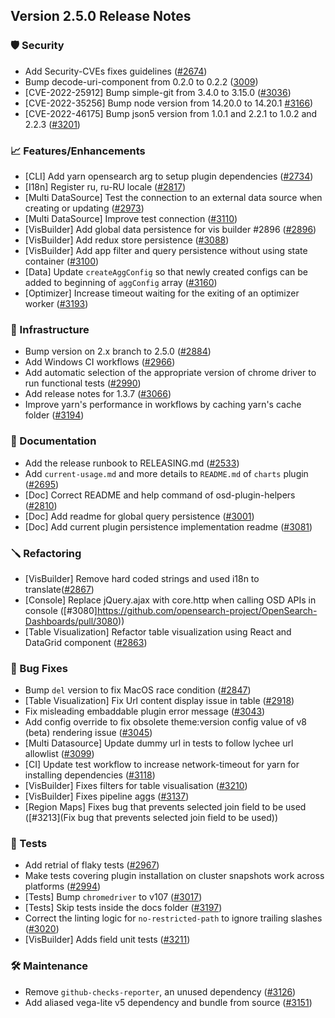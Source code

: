 ## Version 2.5.0 Release Notes

### 🛡 Security

- Add Security-CVEs fixes guidelines ([#2674](https://github.com/opensearch-project/OpenSearch-Dashboards/pull/2674))
- Bump decode-uri-component from 0.2.0 to 0.2.2 ([3009](https://github.com/opensearch-project/OpenSearch-Dashboards/pull/3009))
- [CVE-2022-25912] Bump simple-git from 3.4.0 to 3.15.0 ([#3036](https://github.com/opensearch-project/OpenSearch-Dashboards/pull/3036))
- [CVE-2022-35256] Bump node version from 14.20.0 to 14.20.1 [#3166](https://github.com/opensearch-project/OpenSearch-Dashboards/pull/3166))
- [CVE-2022-46175] Bump json5 version from 1.0.1 and 2.2.1 to 1.0.2 and 2.2.3 ([#3201](https://github.com/opensearch-project/OpenSearch-Dashboards/pull/3201))

### 📈 Features/Enhancements

- [CLI] Add yarn opensearch arg to setup plugin dependencies ([#2734](https://github.com/opensearch-project/OpenSearch-Dashboards/pull/2734))
- [I18n] Register ru, ru-RU locale ([#2817](https://github.com/opensearch-project/OpenSearch-Dashboards/pull/2817))
- [Multi DataSource] Test the connection to an external data source when creating or updating ([#2973](https://github.com/opensearch-project/OpenSearch-Dashboards/pull/2973))
- [Multi DataSource] Improve test connection ([#3110](https://github.com/opensearch-project/OpenSearch-Dashboards/pull/3110))
- [VisBuilder] Add global data persistence for vis builder #2896 ([#2896](https://github.com/opensearch-project/OpenSearch-Dashboards/pull/2896))
- [VisBuilder] Add redux store persistence ([#3088](https://github.com/opensearch-project/OpenSearch-Dashboards/pull/3088))
- [VisBuilder] Add app filter and query persistence without using state container ([#3100](https://github.com/opensearch-project/OpenSearch-Dashboards/pull/3100))
- [Data] Update `createAggConfig` so that newly created configs can be added to beginning of `aggConfig` array ([#3160](https://github.com/opensearch-project/OpenSearch-Dashboards/pull/3160))
- [Optimizer] Increase timeout waiting for the exiting of an optimizer worker ([#3193](https://github.com/opensearch-project/OpenSearch-Dashboards/pull/3193))

### 🚞 Infrastructure

- Bump version on 2.x branch to 2.5.0 ([#2884](https://github.com/opensearch-project/OpenSearch-Dashboards/pull/2884))
- Add Windows CI workflows ([#2966](https://github.com/opensearch-project/OpenSearch-Dashboards/pull/2966))
- Add automatic selection of the appropriate version of chrome driver to run functional tests ([#2990](https://github.com/opensearch-project/OpenSearch-Dashboards/pull/2990))
- Add release notes for 1.3.7 ([#3066](https://github.com/opensearch-project/OpenSearch-Dashboards/pull/3066))
- Improve yarn's performance in workflows by caching yarn's cache folder ([#3194](https://github.com/opensearch-project/OpenSearch-Dashboards/pull/3194))

### 📝 Documentation

- Add the release runbook to RELEASING.md ([#2533](https://github.com/opensearch-project/OpenSearch-Dashboards/pull/2533))
- Add `current-usage.md` and more details to `README.md` of `charts` plugin ([#2695](https://github.com/opensearch-project/OpenSearch-Dashboards/pull/2695))
- [Doc] Correct README and help command of osd-plugin-helpers ([#2810](https://github.com/opensearch-project/OpenSearch-Dashboards/pull/2810))
- [Doc] Add readme for global query persistence ([#3001](https://github.com/opensearch-project/OpenSearch-Dashboards/pull/3001))
- [Doc] Add current plugin persistence implementation readme ([#3081](https://github.com/opensearch-project/OpenSearch-Dashboards/pull/3081))

### 🪛 Refactoring

- [VisBuilder] Remove hard coded strings and used i18n to translate([#2867](https://github.com/opensearch-project/OpenSearch-Dashboards/pull/2867))
- [Console] Replace jQuery.ajax with core.http when calling OSD APIs in console ([#3080]https://github.com/opensearch-project/OpenSearch-Dashboards/pull/3080))
- [Table Visualization] Refactor table visualization using React and DataGrid component ([#2863](https://github.com/opensearch-project/OpenSearch-Dashboards/pull/2863))

### 🐛 Bug Fixes

- Bump `del` version to fix MacOS race condition ([#2847](https://github.com/opensearch-project/OpenSearch-Dashboards/pull/2873))
- [Table Visualization] Fix Url content display issue in table ([#2918](https://github.com/opensearch-project/OpenSearch-Dashboards/pull/2918))
- Fix misleading embaddable plugin error message ([#3043](https://github.com/opensearch-project/OpenSearch-Dashboards/pull/3043))
- Add config override to fix obsolete theme:version config value of v8 (beta) rendering issue ([#3045](https://github.com/opensearch-project/OpenSearch-Dashboards/pull/3045))
- [Multi Datasource] Update dummy url in tests to follow lychee url allowlist ([#3099](https://github.com/opensearch-project/OpenSearch-Dashboards/pull/3099))
- [CI] Update test workflow to increase network-timeout for yarn for installing dependencies ([#3118](https://github.com/opensearch-project/OpenSearch-Dashboards/pull/3118))
- [VisBuilder] Fixes filters for table visualisation ([#3210](https://github.com/opensearch-project/OpenSearch-Dashboards/pull/3210))
- [VisBuilder] Fixes pipeline aggs ([#3137](https://github.com/opensearch-project/OpenSearch-Dashboards/pull/3137))
- [Region Maps] Fixes bug that prevents selected join field to be used ([#3213](Fix bug that prevents selected join field to be used))

### 🔩 Tests

- Add retrial of flaky tests ([#2967](https://github.com/opensearch-project/OpenSearch-Dashboards/pull/2967))
- Make tests covering plugin installation on cluster snapshots work across platforms ([#2994](https://github.com/opensearch-project/OpenSearch-Dashboards/pull/2994))
- [Tests] Bump `chromedriver` to v107 ([#3017](https://github.com/opensearch-project/OpenSearch-Dashboards/pull/3017))
- [Tests] Skip tests inside the docs folder ([#3197](https://github.com/opensearch-project/OpenSearch-Dashboards/pull/3197))
- Correct the linting logic for `no-restricted-path` to ignore trailing slashes ([#3020](https://github.com/opensearch-project/OpenSearch-Dashboards/pull/3020))
- [VisBuilder] Adds field unit tests ([#3211](https://github.com/opensearch-project/OpenSearch-Dashboards/pull/3211))

### 🛠 Maintenance

- Remove `github-checks-reporter`, an unused dependency ([#3126](https://github.com/opensearch-project/OpenSearch-Dashboards/pull/3126))
- Add aliased vega-lite v5 dependency and bundle from source ([#3151](https://github.com/opensearch-project/OpenSearch-Dashboards/pull/3151))

